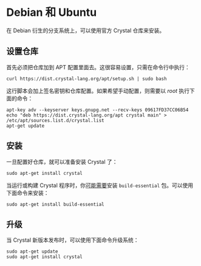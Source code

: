 # Debian 和 Ubuntu

在 Debian 衍生的分支系统上，可以使用官方 Crystal 仓库来安装。

## 设置仓库

首先必须把仓库加到 APT 配置里面去。这很容易设置，只需在命令行中执行：

```
curl https://dist.crystal-lang.org/apt/setup.sh | sudo bash
```

这行脚本会加上签名密钥和仓库配置。如果希望手动配置，则需要以 *root* 执行下面的命令：

```
apt-key adv --keyserver keys.gnupg.net --recv-keys 09617FD37CC06B54
echo "deb https://dist.crystal-lang.org/apt crystal main" > /etc/apt/sources.list.d/crystal.list
apt-get update
```

## 安装

一旦配置好仓库，就可以准备安装 Crystal 了：

```
sudo apt-get install crystal
```

当运行或构建 Crystal 程序时，你[可能需要][need]安装 `build-essential` 包。可以使用下面命令来安装： 

[need]: https://github.com/crystal-lang/crystal/issues/4342

```
sudo apt-get install build-essential
```

## 升级

当 Crystal 新版本发布时，可以使用下面命令升级系统：

```
sudo apt-get update
sudo apt-get install crystal
```
